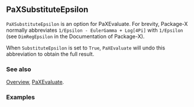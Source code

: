 ## PaXSubstituteEpsilon

`PaXSubstituteEpsilon` is an option for PaXEvaluate. For brevity, Package-X normally abbreviates `1/Epsilon - EulerGamma + Log[4Pi]` with `1/Epsilon` (see `DimRegEpsilon` in the Documentation of Package-X).

When `SubstituteEpsilon` is set to `True`, `PaXEvaluate` will undo this abbreviation to obtain the full result.

### See also

[Overview](Extra/FeynHelpers.md), [PaXEvaluate](PaXEvaluate.md).

### Examples